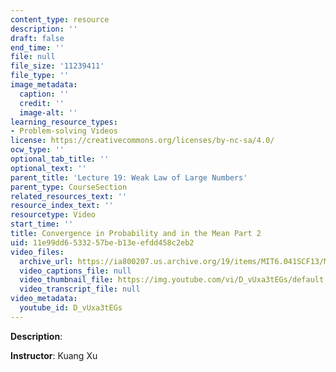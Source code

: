 ```yaml
---
content_type: resource
description: ''
draft: false
end_time: ''
file: null
file_size: '11239411'
file_type: ''
image_metadata:
  caption: ''
  credit: ''
  image-alt: ''
learning_resource_types:
- Problem-solving Videos
license: https://creativecommons.org/licenses/by-nc-sa/4.0/
ocw_type: ''
optional_tab_title: ''
optional_text: ''
parent_title: 'Lecture 19: Weak Law of Large Numbers'
parent_type: CourseSection
related_resources_text: ''
resource_index_text: ''
resourcetype: Video
start_time: ''
title: Convergence in Probability and in the Mean Part 2
uid: 11e99dd6-5332-57be-b13e-efdd458c2eb2
video_files:
  archive_url: https://ia800207.us.archive.org/19/items/MIT6.041SCF13/MIT6_041SCF13_No32_Rec20_P2_ConvgProb1_Partef_300k.mp4
  video_captions_file: null
  video_thumbnail_file: https://img.youtube.com/vi/D_vUxa3tEGs/default.jpg
  video_transcript_file: null
video_metadata:
  youtube_id: D_vUxa3tEGs
---
```

**Description**:

**Instructor**: Kuang Xu